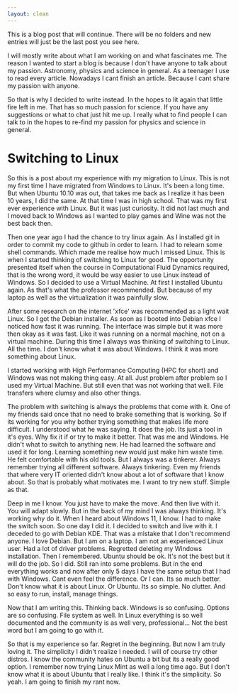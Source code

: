```yaml
---
layout: clean
---
```


This is a blog post that will continue. There will be no folders and new entries will just be the last post you see here.

I will mostly write about what I am working on and what fascinates me. The reason I wanted to start a blog is because I don't have anyone to talk about my passion. Astronomy, physics and science in general. As a teenager I use to read every article. Nowadays I cant finish an article. Because I cant share my passion with anyone.

So that is why I decided to write instead. In the hopes to lit again that little fire left in me. That has so much passion for science. If you have any suggestions or what to chat just hit me up. I really what to find people I can talk to in the hopes to re-find my passion for physics and science in general.


# Switching to Linux

So this is a post about my experience with my migration to Linux. This is not my first time I have migrated from Windows to Linux. It's been a long time. But when Ubuntu 10.10 was out, that takes me back as I realize it has been 10 years, I did the same. At that time I was in high school. That was my first ever experience with Linux. But it was just curiosity. It did not last much and I moved back to Windows as I wanted to play games and Wine was not the best back then.

Then one year ago I had the chance to try linux again. As I installed git in order to commit my code to github in order to learn. I had to relearn some shell commands. Which made me realise how much I missed Linux. This is when I started thinking of switching to Linux for good. The opportunity presented itself when the course in Computational Fluid Dynamics required, that is the wrong word, it would be way easier to use Linux instead of Windows. So I decided to use a Virtual Machine. At first I installed Ubuntu again. As that's what the professor recommended. But because of my laptop as well as the virtualization it was painfully slow. 

After some research on the internet 'xfce' was recommended as a light wait Linux. So I got the Debian installer. As soon as I booted into Debian xfce I noticed how fast it was running. The interface was simple but it was more then okay as it was fast. Like it was running on a normal machine, not on a virtual machine. During this time I always was thinking of switching to Linux. All the time. I don't know what it was about Windows. I think it was more something about Linux.

I started working with High Performance Computing (HPC for short) and Windows was not making thing easy. At all. Just problem after problem so I used my Virtual Machine. But still even that was not working that well. File transfers where clumsy and also other things.

The problem with switching is always the problems that come with it. One of my friends said once that no need to brake something that is working. So if its working for you why bother trying something that makes life more difficult. I understood what he was saying. It does the job. Its just a tool in it's eyes. Why fix it if or try to make it better. That was me and Windows. He didn't what to switch to anything new. He had learned the software and used it for long. Learning something new would just make him waste time. He felt comfortable with his old tools. But I always was a tinkerer. Always remember trying all different software. Always tinkering. Even my friends that where very IT oriented didn't know about a lot of software that I know about. So that is probably what motivates me. I want to try new stuff. Simple as that.

Deep in me I know. You just have to make the move. And then live with it. You will adapt slowly. But in the back of my mind I was always thinking. It's working why do it. When I heard about Windows 11, I know. I had to make the switch soon. So one day I did it. I decided to switch and live with it. I deceded to go with Debian KDE. That was a mistake that I don't recommend anyone. I love Debian. But I am on a laptop. I am not an experienced Linux user. Had a lot of driver problems. Regretted deleting my Windows installation. Then I remembered. Ubuntu should be ok. It's not the best but it will do the job. So I did. Still ran into some problems. But in the end everything works and now after only 5 days I have the same setup that I had with Windows. Cant even feel the difference. Or I can. Its so much better. Don't know what it is about Linux. Or Ubuntu. Its so simple. No clutter. And so easy to run, install, manage things.

Now that I am writing this. Thinking back. Windows is so confusing. Options are so confusing. File system as well. In Linux everything is so well documented and the community is as well very, professional... Not the best word but I am going to go with it.

So that is my experience so far. Regret in the beginning. But now I am truly loving it. The simplicity I didn't realize I needed. I will of course try other distros. I know the community hates on Ubuntu a bit but its a really good option. I remember now trying Linux Mint as well a long time ago. But I don't know what it is about Ubuntu that I really like. I think it's the simplicity. So yeah. I am going to finish my rant now.
